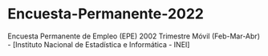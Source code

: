 # Encuesta-Permanente-2022
Encuesta Permanente de Empleo (EPE) 2002 Trimestre Móvil (Feb-Mar-Abr) - [Instituto Nacional de Estadística e Informática - INEI]
